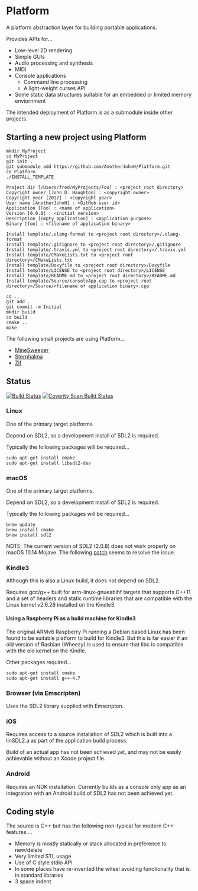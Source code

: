 # Platform

A platform abstraction layer for building portable applications.

Provides APIs for...
* Low-level 2D rendering
* Simple GUIs
* Audio processing and synthesis
* MIDI
* Console applications
  * Command line processing
  * A light-weight curses API
* Some static data structures suitable for an embedded or limited memory enviornment

The intended deployment of Platform is as a submodule inside other projects.

## Starting a new project using Platform

```
mkdir MyProject
cd MyProject
git init .
git submodule add https://github.com/AnotherJohnH/Platform.git
cd Platform
./INSTALL_TEMPLATE

Project dir [/Users/fred/MyProjects/Foo] : <project root directory>
Copyright owner [John D. Haughton] : <copyright owner>
Copyright year [2017] : <copyright year>
User name [AnotherJohnH] : <GitHub user id>
Application [Foo] : <name of application>
Version [0.0.0] : <initial version>
Description [Empty application] : <application purpose>
Binary [foo] : <filename of application binary>

Install template/.clang-format to <project root directory>/.clang-format
Install template/.gitignore to <project root directory>/.gitignore
Install template/.travis.yml to <project root directory>/.travis.yml
Install template/CMakeLists.txt to <project root directory>/CMakeLists.txt
Install template/Doxyfile to <project root directory>/Doxyfile
Install template/LICENSE to <project root directory>/LICENSE
Install template/README.md to <project root directory>/README.md
Install template/Source/consoleApp.cpp to <project root directory>/Source/<filename of application binary>.cpp
```

```
cd ..
git add .
git commit -m Initial
mkdir build
cd build
cmake ..
make
```

The following small projects are using Platform...
* [MineSweeper](https://github.com/AnotherJohnH/MineSweeper/)
* [Sternhalma](https://github.com/AnotherJohnH/Sternhalma/)
* [Zif](https://github.com/AnotherJohnH/Zif/)

## Status

[![Build Status](https://travis-ci.org/AnotherJohnH/Platform.svg?branch=master)](https://travis-ci.org/AnotherJohnH/Platform)
[![Coverity Scan Build Status](https://scan.coverity.com/projects/13938/badge.svg)](https://scan.coverity.com/projects/anotherjohnh-platform)

### Linux

One of the primary target platforms.

Depend on SDL2, so a development install of SDL2 is required.

Typically the following packages will be required...

```
sudo apt-get install cmake
sudo apt-get install libsdl2-dev
```

### macOS

One of the primary target platforms.

Depend on SDL2, so a development install of SDL2 is required.

Typically the following packages will be required...

```
brew update
brew install cmake
brew install sdl2
```

NOTE: The current version of SDL2 (2.0.8) does not work properly on macOS 10.14
Mojave. The following [patch](https://hg.libsdl.org/SDL/rev/55489adbb75c)
seems to resolve the issue.

### Kindle3

Although this is also a Linux build, it does not depend on SDL2.

Requires gcc/g++ built for arm-linux-gnueabihf targets that supports C++11 and a set of
headers and static runtime libraries that are compatible with the Linux kernel v2.6.26
installed on the Kindle3.

#### Using a Raspberry Pi as a build machine for Kindle3

The original ARMv6 Raspberry Pi running a Debian based Linux has been found to be suitable
platform to build for Kindle3. But this is far easier if an old version of Rasbian (Wheezy)
is used to ensure that libc is compatible with the old kernel on the Kindle.

Other packages required...

```
sudo apt-get install cmake
sudo apt-get install g++-4.7
```

### Browser (via Emscripten)

Uses the SDL2 library supplied with Emscripten.

### iOS

Requires access to a source installation of SDL2 which is built into a linSDL2.a as part of
the application build process.

Build of an actual app has not been achieved yet, and may not be easily achievable without
an Xcode project file.

### Android

Requires an NDK installation. Currently builds as a console only app as an integration with
an Android build of SDL2 has not been achieved yet.

## Coding style

The source is C++ but has the following non-typical for modern C++ features ...
* Memory is mostly statically or stack allocated in preference to new/delete
* Very limited STL usage
* Use of C style stdio API
* In some places have re-invented the wheel avoiding functionality that is in standard libraries
* 3 space indent


